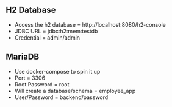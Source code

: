 ## H2 Database

- Access the h2 database = http://localhost:8080/h2-console
- JDBC URL = jdbc:h2:mem:testdb
- Credential = admin/admin

## MariaDB

- Use docker-compose to spin it up
- Port = 3306
- Root Password = root
- Will create a database/schema  = employee_app
- User/Password = backend/password